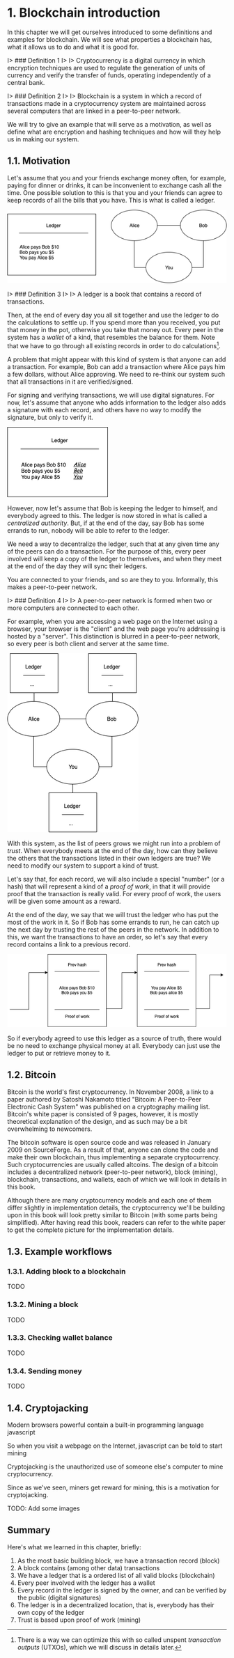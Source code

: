 # 1. Blockchain introduction

In this chapter we will get ourselves introduced to some definitions and examples for blockchain. We will see what properties a blockchain has, what it allows us to do and what it is good for.

I> ### Definition 1
I>
I> Cryptocurrency is a digital currency in which encryption techniques are used to regulate the generation of units of currency and verify the transfer of funds, operating independently of a central bank.

I> ### Definition 2
I>
I> Blockchain is a system in which a record of transactions made in a cryptocurrency system are maintained across several computers that are linked in a peer-to-peer network.

We will try to give an example that will serve as a motivation, as well as define what are encryption and hashing techniques and how will they help us in making our system.

## 1.1. Motivation

Let's assume that you and your friends exchange money often, for example, paying for dinner or drinks, it can be inconvenient to exchange cash all the time. One possible solution to this is that you and your friends can agree to keep records of all the bills that you have. This is what is called a ledger.

![A ledger and a set of connected friends (peers)](images/ledger.png)

I> ### Definition 3
I>
I> A ledger is a book that contains a record of transactions.

Then, at the end of every day you all sit together and use the ledger to do the calculations to settle up. If you spend more than you received, you put that money in the pot, otherwise you take that money out. Every peer in the system has a *wallet* of a kind, that resembles the balance for them. Note that we have to go through all existing records in order to do calculations[^ch1n1]. 

A problem that might appear with this kind of system is that anyone can add a transaction. For example, Bob can add a transaction where Alice pays him a few dollars, without Alice approving. We need to re-think our system such that all transactions in it are verified/signed.

For signing and verifying transactions, we will use digital signatures. For now, let's assume that anyone who adds information to the ledger also adds a signature with each record, and others have no way to modify the signature, but only to verify it.

![Our ledger now contains signatures](images/signatures.png)

However, now let's assume that Bob is keeping the ledger to himself, and everybody agreed to this. The ledger is now stored in what is called a *centralized authority*. But, if at the end of the day, say Bob has some errands to run, nobody will be able to refer to the ledger.

We need a way to decentralize the ledger, such that at any given time any of the peers can do a transaction. For the purpose of this, every peer involved will keep a copy of the ledger to themselves, and when they meet at the end of the day they will sync their ledgers.

You are connected to your friends, and so are they to you. Informally, this makes a peer-to-peer network.

I> ### Definition 4
I>
I> A peer-to-peer network is formed when two or more computers are connected to each other.

For example, when you are accessing a web page on the Internet using a browser, your browser is the "client" and the web page you're addressing is hosted by a "server". This distinction is blurred in a peer-to-peer network, so every peer is both client and server at the same time.

![A decentralized ledger](images/decentralized-ledger.png)

With this system, as the list of peers grows we might run into a problem of *trust*. When everybody meets at the end of the day, how can they believe the others that the transactions listed in their own ledgers are true? We need to modify our system to support a kind of trust.

Let's say that, for each record, we will also include a special "number" (or a hash) that will represent a kind of a *proof of work*, in that it will provide proof that the transaction is really valid. For every proof of work, the users will be given some amount as a reward.

At the end of the day, we say that we will trust the ledger who has put the most of the work in it. So if Bob has some errands to run, he can catch up the next day by trusting the rest of the peers in the network. In addition to this, we want the transactions to have an order, so let's say that every record contains a link to a previous record.

![A chain of blocks - blockchain](images/blockchain.png)

So if everybody agreed to use this ledger as a source of truth, there would be no need to exchange physical money at all. Everybody can just use the ledger to put or retrieve money to it.

## 1.2. Bitcoin

Bitcoin is the world's first cryptocurrency. In November 2008, a link to a paper authored by Satoshi Nakamoto titled "Bitcoin: A Peer-to-Peer Electronic Cash System" was published on a cryptography mailing list. Bitcoin's white paper is consisted of 9 pages, however, it is mostly theoretical explanation of the design, and as such may be a bit overwhelming to newcomers.

The bitcoin software is open source code and was released in January 2009 on SourceForge. As a result of that, anyone can clone the code and make their own blockchain, thus implementing a separate cryptocurrency. Such cryptocurrencies are usually called altcoins. The design of a bitcoin includes a decentralized network (peer-to-peer network), block (mining), blockchain, transactions, and wallets, each of which we will look in details in this book.

Although there are many cryptocurrency models and each one of them differ slightly in implementation details, the cryptocurrency we'll be building upon in this book will look pretty similar to Bitcoin (with some parts being simplified). After having read this book, readers can refer to the white paper to get the complete picture for the implementation details.

## 1.3. Example workflows

### 1.3.1. Adding block to a blockchain

TODO

### 1.3.2. Mining a block

TODO

### 1.3.3. Checking wallet balance

TODO

### 1.3.4. Sending money

TODO

## 1.4. Cryptojacking

Modern browsers powerful contain a built-in programming language javascript

So when you visit a webpage on the Internet, javascript can be told to start mining

Cryptojacking is the unauthorized use of someone else's computer to mine cryptocurrency.

Since as we've seen, miners get reward for mining, this is a motivation for cryptojacking.

TODO: Add some images

## Summary

Here's what we learned in this chapter, briefly:

1. As the most basic building block, we have a transaction record (block)
1. A block contains (among other data) transactions
1. We have a ledger that is a ordered list of all valid blocks (blockchain)
1. Every peer involved with the ledger has a wallet
1. Every record in the ledger is signed by the owner, and can be verified by the public (digital signatures)
1. The ledger is in a decentralized location, that is, everybody has their own copy of the ledger
1. Trust is based upon proof of work (mining)

[^ch1n1]: There is a way we can optimize this with so called unspent *transaction outputs* (UTXOs), which we will discuss in details later.
